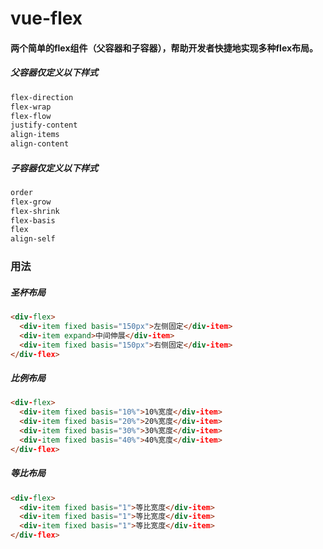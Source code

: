 # vue-flex
#### 两个简单的flex组件（父容器和子容器），帮助开发者快捷地实现多种flex布局。

##### 父容器仅定义以下样式
```css
flex-direction
flex-wrap
flex-flow
justify-content
align-items
align-content
```

##### 子容器仅定义以下样式
```css
order
flex-grow
flex-shrink
flex-basis
flex
align-self
```

### 用法
##### 圣杯布局
```html
<div-flex>
  <div-item fixed basis="150px">左侧固定</div-item>
  <div-item expand>中间伸展</div-item>
  <div-item fixed basis="150px">右侧固定</div-item>
</div-flex>
```
##### 比例布局
```html
<div-flex>
  <div-item fixed basis="10%">10%宽度</div-item>
  <div-item fixed basis="20%">20%宽度</div-item>
  <div-item fixed basis="30%">30%宽度</div-item>
  <div-item fixed basis="40%">40%宽度</div-item>
</div-flex>
```
##### 等比布局
```html
<div-flex>
  <div-item fixed basis="1">等比宽度</div-item>
  <div-item fixed basis="1">等比宽度</div-item>
  <div-item fixed basis="1">等比宽度</div-item>
</div-flex>
```
